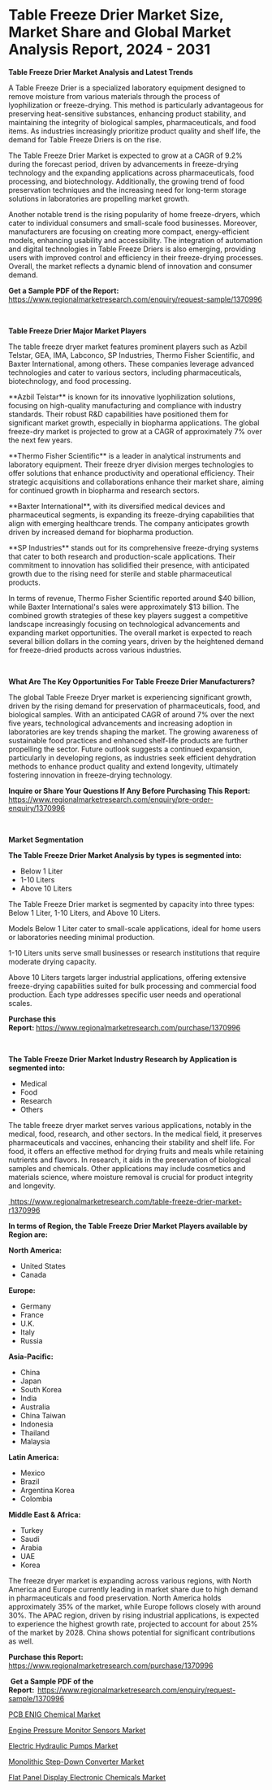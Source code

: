 <p><h1>Table Freeze Drier Market Size, Market Share and Global Market Analysis Report, 2024 - 2031</h1></p><p><strong>Table Freeze Drier Market Analysis and Latest Trends</strong></p>
<p><p>A Table Freeze Drier is a specialized laboratory equipment designed to remove moisture from various materials through the process of lyophilization or freeze-drying. This method is particularly advantageous for preserving heat-sensitive substances, enhancing product stability, and maintaining the integrity of biological samples, pharmaceuticals, and food items. As industries increasingly prioritize product quality and shelf life, the demand for Table Freeze Driers is on the rise.</p><p>The Table Freeze Drier Market is expected to grow at a CAGR of 9.2% during the forecast period, driven by advancements in freeze-drying technology and the expanding applications across pharmaceuticals, food processing, and biotechnology. Additionally, the growing trend of food preservation techniques and the increasing need for long-term storage solutions in laboratories are propelling market growth. </p><p>Another notable trend is the rising popularity of home freeze-dryers, which cater to individual consumers and small-scale food businesses. Moreover, manufacturers are focusing on creating more compact, energy-efficient models, enhancing usability and accessibility. The integration of automation and digital technologies in Table Freeze Driers is also emerging, providing users with improved control and efficiency in their freeze-drying processes. Overall, the market reflects a dynamic blend of innovation and consumer demand.</p></p>
<p><strong>Get a Sample PDF of the Report:&nbsp;</strong> <a href="https://www.regionalmarketresearch.com/enquiry/request-sample/1370996">https://www.regionalmarketresearch.com/enquiry/request-sample/1370996</a></p>
<p>&nbsp;</p>
<p><strong>Table Freeze Drier Major Market Players</strong></p>
<p><p>The table freeze dryer market features prominent players such as Azbil Telstar, GEA, IMA, Labconco, SP Industries, Thermo Fisher Scientific, and Baxter International, among others. These companies leverage advanced technologies and cater to various sectors, including pharmaceuticals, biotechnology, and food processing.</p><p>**Azbil Telstar** is known for its innovative lyophilization solutions, focusing on high-quality manufacturing and compliance with industry standards. Their robust R&D capabilities have positioned them for significant market growth, especially in biopharma applications. The global freeze-dry market is projected to grow at a CAGR of approximately 7% over the next few years.</p><p>**Thermo Fisher Scientific** is a leader in analytical instruments and laboratory equipment. Their freeze dryer division merges technologies to offer solutions that enhance productivity and operational efficiency. Their strategic acquisitions and collaborations enhance their market share, aiming for continued growth in biopharma and research sectors.</p><p>**Baxter International**, with its diversified medical devices and pharmaceutical segments, is expanding its freeze-drying capabilities that align with emerging healthcare trends. The company anticipates growth driven by increased demand for biopharma production.</p><p>**SP Industries** stands out for its comprehensive freeze-drying systems that cater to both research and production-scale applications. Their commitment to innovation has solidified their presence, with anticipated growth due to the rising need for sterile and stable pharmaceutical products.</p><p>In terms of revenue, Thermo Fisher Scientific reported around $40 billion, while Baxter International's sales were approximately $13 billion. The combined growth strategies of these key players suggest a competitive landscape increasingly focusing on technological advancements and expanding market opportunities. The overall market is expected to reach several billion dollars in the coming years, driven by the heightened demand for freeze-dried products across various industries.</p></p>
<p>&nbsp;</p>
<p><strong>What Are The Key Opportunities For Table Freeze Drier Manufacturers?</strong></p>
<p><p>The global Table Freeze Dryer market is experiencing significant growth, driven by the rising demand for preservation of pharmaceuticals, food, and biological samples. With an anticipated CAGR of around 7% over the next five years, technological advancements and increasing adoption in laboratories are key trends shaping the market. The growing awareness of sustainable food practices and enhanced shelf-life products are further propelling the sector. Future outlook suggests a continued expansion, particularly in developing regions, as industries seek efficient dehydration methods to enhance product quality and extend longevity, ultimately fostering innovation in freeze-drying technology.</p></p>
<p><strong>Inquire or Share Your Questions If Any Before Purchasing This Report:</strong> <a href="https://www.regionalmarketresearch.com/enquiry/pre-order-enquiry/1370996">https://www.regionalmarketresearch.com/enquiry/pre-order-enquiry/1370996</a></p>
<p>&nbsp;</p>
<p><strong>Market Segmentation</strong></p>
<p><strong>The Table Freeze Drier Market Analysis by types is segmented into:</strong></p>
<p><ul><li>Below 1 Liter</li><li>1-10 Liters</li><li>Above 10 Liters</li></ul></p>
<p><p>The Table Freeze Drier market is segmented by capacity into three types: Below 1 Liter, 1-10 Liters, and Above 10 Liters. </p><p>Models Below 1 Liter cater to small-scale applications, ideal for home users or laboratories needing minimal production. </p><p>1-10 Liters units serve small businesses or research institutions that require moderate drying capacity. </p><p>Above 10 Liters targets larger industrial applications, offering extensive freeze-drying capabilities suited for bulk processing and commercial food production. Each type addresses specific user needs and operational scales.</p></p>
<p><strong>Purchase this Report:&nbsp;</strong><a href="https://www.regionalmarketresearch.com/purchase/1370996">https://www.regionalmarketresearch.com/purchase/1370996</a></p>
<p>&nbsp;</p>
<p><strong>The Table Freeze Drier Market Industry Research by Application is segmented into:</strong></p>
<p><ul><li>Medical</li><li>Food</li><li>Research</li><li>Others</li></ul></p>
<p><p>The table freeze dryer market serves various applications, notably in the medical, food, research, and other sectors. In the medical field, it preserves pharmaceuticals and vaccines, enhancing their stability and shelf life. For food, it offers an effective method for drying fruits and meals while retaining nutrients and flavors. In research, it aids in the preservation of biological samples and chemicals. Other applications may include cosmetics and materials science, where moisture removal is crucial for product integrity and longevity.</p></p>
<p><a href="https://www.regionalmarketresearch.com/table-freeze-drier-market-r1370996">&nbsp;https://www.regionalmarketresearch.com/table-freeze-drier-market-r1370996</a></p>
<p><strong>In terms of Region, the Table Freeze Drier Market Players available by Region are:</strong></p>
<p>
    <p> <strong> North America: </strong>
        <ul>
            <li>United States</li>
            <li>Canada</li>
        </ul>
        </p> 
    <p> <strong> Europe: </strong>
        <ul>
            <li>Germany</li>
            <li>France</li>
            <li>U.K.</li>
            <li>Italy</li>
            <li>Russia</li>
        </ul>
        </p> 
    <p> <strong> Asia-Pacific: </strong>
        <ul>
            <li>China</li>
            <li>Japan</li>
            <li>South Korea</li>
            <li>India</li>
            <li>Australia</li>
            <li>China Taiwan</li>
            <li>Indonesia</li>
            <li>Thailand</li>
            <li>Malaysia</li>
        </ul>
        </p> 
    <p> <strong> Latin America: </strong>
        <ul>
            <li>Mexico</li>
            <li>Brazil</li>
            <li>Argentina Korea</li>
            <li>Colombia</li>
        </ul>
        </p> 
    <p> <strong> Middle East & Africa: </strong>
        <ul>
            <li>Turkey</li>
            <li>Saudi</li>
            <li>Arabia</li>
            <li>UAE</li>
            <li>Korea</li>
        </ul>
    </p>
    </p>
<p><p>The freeze dryer market is expanding across various regions, with North America and Europe currently leading in market share due to high demand in pharmaceuticals and food preservation. North America holds approximately 35% of the market, while Europe follows closely with around 30%. The APAC region, driven by rising industrial applications, is expected to experience the highest growth rate, projected to account for about 25% of the market by 2028. China shows potential for significant contributions as well.</p></p>
<p><strong>Purchase this Report: </strong><a href="https://www.regionalmarketresearch.com/purchase/1370996">https://www.regionalmarketresearch.com/purchase/1370996</a></p>
<p>&nbsp;<strong>Get a Sample PDF of the Report:&nbsp;&nbsp;</strong><a href="https://www.regionalmarketresearch.com/enquiry/request-sample/1370996">https://www.regionalmarketresearch.com/enquiry/request-sample/1370996</a></p>
<p><strong></strong></p>
<p><p><a href="https://issuu.com/reportprime-2/docs/pcb-enig-chemical-market-size-2030._3e78af3f603b26">PCB ENIG Chemical Market</a></p><p><a href="https://github.com/kathiestrine5ty/Market-Research-Report-List-1/blob/main/engine-pressure-monitor-sensors-market.md">Engine Pressure Monitor Sensors Market</a></p><p><a href="https://www.linkedin.com/pulse/electric-hydraulic-pumps-market-size-share-competitive-landscape-ry03c">Electric Hydraulic Pumps Market</a></p><p><a href="https://github.com/HeatherFernandez476/Market-Research-Report-List-1/blob/main/monolithic-step-down-converter-market.md">Monolithic Step-Down Converter Market</a></p><p><a href="https://issuu.com/reportprime-2/docs/flat-panel-display-electronic-chemi_2b1d4a37173784">Flat Panel Display Electronic Chemicals Market</a></p></p>